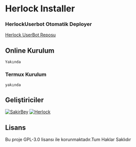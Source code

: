 # Herlock Installer

### HerlockUserbot Otomatik Deployer

[Herlock UserBot Reposu](https://github.com/SakirBey1/HerlockUserBot)

## Online Kurulum
``` Yakında ```

### Termux Kurulum

``` yakında ```

## Geliştiriciler

[![SakirBey](https://avatars.githubusercontent.com/u/86895448?s=400&u=f1fb5d7ff02c8769e6b5661e56323f1b59da6c5a&v=4)](https://t.me/SakirBey1)
[![Herlock](https://avatars.githubusercontent.com/u/88805089?v=400&u=f1fb5d7ff02c8769e6b5661e56323f1b59da6c5a&v=4)](https://t.me/tht_herlock)

## Lisans
Bu proje GPL-3.0 lisansı ile korunmaktadır.Tum Haklar Saklıdır

